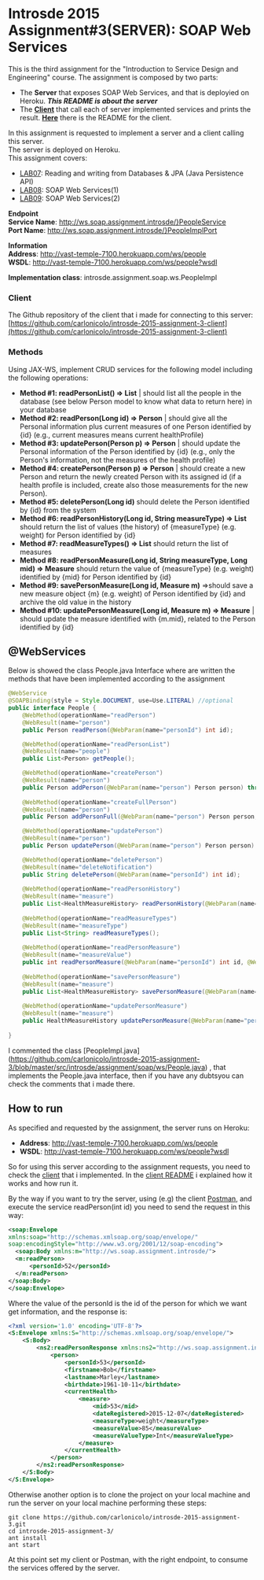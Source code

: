 # Introsde 2015 Assignment#3(SERVER): SOAP Web Services
This is the third assignment for the "Introduction to Service Design and Engineering" course. The assignment is composed by two parts:
* The **Server** that exposes SOAP Web Services, and that is deployied on Heroku. ***This README is about the server*** 
* The [**Client**](https://github.com/carlonicolo/introsde-2015-assignment-3-client) that call each of server implemented services and prints the result. [**Here**](https://github.com/carlonicolo/introsde-2015-assignment-3-client/blob/master/README.md) there is the README for the client.  

In this assignment is requested to implement a server and a client calling this server. </br>
The server is deployed on Heroku.</br>
This assignment covers:
* [LAB07](https://github.com/IntroSDE/lab07): Reading and writing from Databases & JPA (Java Persistence API)
* [LAB08](https://github.com/IntroSDE/lab08): SOAP Web Services(1)
* [LAB09](https://github.com/IntroSDE/lab09): SOAP Web Services(2)



**Endpoint** </br>
**Service Name**:  http://ws.soap.assignment.introsde/}PeopleService </br> 
**Port Name**: http://ws.soap.assignment.introsde/}PeopleImplPort  </br>

**Information** </br>
**Address**: http://vast-temple-7100.herokuapp.com/ws/people </br>
**WSDL**: http://vast-temple-7100.herokuapp.com/ws/people?wsdl </br>

**Implementation class**: introsde.assignment.soap.ws.PeopleImpl

### Client
The Github repository of the client that i made for connecting to this server: [https://github.com/carlonicolo/introsde-2015-assignment-3-client](https://github.com/carlonicolo/introsde-2015-assignment-3-client)


### Methods
Using JAX-WS, implement CRUD services for the following model including the following operations:

* **Method #1: readPersonList() => List** | should list all the people in the database (see below Person model to know what data to return here) in your database
* **Method #2: readPerson(Long id) => Person** | should give all the Personal information plus current measures of one Person identified by {id} (e.g., current measures means current healthProfile)
* **Method #3: updatePerson(Person p) => Person** | should update the Personal information of the Person identified by {id} (e.g., only the Person's information, not the measures of the health profile)
* **Method #4: createPerson(Person p) => Person** | should create a new Person and return the newly created Person with its assigned id (if a health profile is included, create also those measurements for the new Person).
* **Method #5: deletePerson(Long id)** should delete the Person identified by {id} from the system
* **Method #6: readPersonHistory(Long id, String measureType) => List** should return the list of values (the history) of {measureType} (e.g. weight) for Person identified by {id}
* **Method #7: readMeasureTypes() => List** should return the list of measures
* **Method #8: readPersonMeasure(Long id, String measureType, Long mid) => Measure** should return the value of {measureType} (e.g. weight) identified by {mid} for Person identified by {id}
* **Method #9: savePersonMeasure(Long id, Measure m)** =>should save a new measure object {m} (e.g. weight) of Person identified by {id} and archive the old value in the history
* **Method #10: updatePersonMeasure(Long id, Measure m) => Measure** | should update the measure identified with {m.mid}, related to the Person identified by {id}



## @WebServices
Below is showed the class People.java Interface where are written the methods that have been implemented according to the assignment

```java
@WebService
@SOAPBinding(style = Style.DOCUMENT, use=Use.LITERAL) //optional
public interface People {
    @WebMethod(operationName="readPerson")
    @WebResult(name="person") 
    public Person readPerson(@WebParam(name="personId") int id);

    @WebMethod(operationName="readPersonList")
    @WebResult(name="people") 
    public List<Person> getPeople();

    @WebMethod(operationName="createPerson")
    @WebResult(name="person") 
    public Person addPerson(@WebParam(name="person") Person person) throws ParseException;
    
    @WebMethod(operationName="createFullPerson")
    @WebResult(name="person") 
    public Person addPersonFull(@WebParam(name="person") Person person, @WebParam(name="measure") HealthMeasureHistory measure ) throws ParseException;

    @WebMethod(operationName="updatePerson")
    @WebResult(name="person") 
    public Person updatePerson(@WebParam(name="person") Person person) throws ParseException;

    @WebMethod(operationName="deletePerson")
    @WebResult(name="deleteNotification") 
    public String deletePerson(@WebParam(name="personId") int id);
    
    @WebMethod(operationName="readPersonHistory")
    @WebResult(name="measure") 
    public List<HealthMeasureHistory> readPersonHistory(@WebParam(name="personId") int id, @WebParam(name="measureType") String measureType);
    
    @WebMethod(operationName="readMeasureTypes")
    @WebResult(name="measureType") 
    public List<String> readMeasureTypes();
    
    @WebMethod(operationName="readPersonMeasure")
    @WebResult(name="measureValue") 
    public int readPersonMeasure(@WebParam(name="personId") int id, @WebParam(name="measureType") String measureType, @WebParam(name="mid") int mid );
    
    @WebMethod(operationName="savePersonMeasure")
    @WebResult(name="measure") 
    public List<HealthMeasureHistory> savePersonMeasure(@WebParam(name="personId") int id, @WebParam(name="measure") HealthMeasureHistory measure )throws ParseException;
    
    @WebMethod(operationName="updatePersonMeasure")
    @WebResult(name="measure") 
    public HealthMeasureHistory updatePersonMeasure(@WebParam(name="personId") int id, @WebParam(name="measure") HealthMeasureHistory measure )throws ParseException;
    
}
```

I commented the class [PeopleImpl.java] (https://github.com/carlonicolo/introsde-2015-assignment-3/blob/master/src/introsde/assignment/soap/ws/People.java) , that implements the People.java interface, then if you have any dubtsyou can check the comments that i made there.


## How to run
As specified and requested by the assignment, the server runs on Heroku:
* **Address**: http://vast-temple-7100.herokuapp.com/ws/people 
* **WSDL**: http://vast-temple-7100.herokuapp.com/ws/people?wsdl

So for using this server according to the assignment requests, you need to check the [client](https://github.com/carlonicolo/introsde-2015-assignment-3-client) that i implemented. In the [client README](https://github.com/carlonicolo/introsde-2015-assignment-3-client/blob/master/README.md) i explained how it works and how run it. 


By the way if you want to try the server, using (e.g) the client [Postman](https://www.getpostman.com/), and execute the service readPerson(int id) you need to send the request in this way: </br>

```xml
<soap:Envelope
xmlns:soap="http://schemas.xmlsoap.org/soap/envelope/"
soap:encodingStyle="http://www.w3.org/2001/12/soap-encoding">
  <soap:Body xmlns:m="http://ws.soap.assignment.introsde/">
  <m:readPerson>
      <personId>52</personId>
  </m:readPerson>
</soap:Body>
</soap:Envelope>
```
Where the value of the personId is the id of the person for which we want get information, and the response is:
```xml
<?xml version='1.0' encoding='UTF-8'?>
<S:Envelope xmlns:S="http://schemas.xmlsoap.org/soap/envelope/">
    <S:Body>
        <ns2:readPersonResponse xmlns:ns2="http://ws.soap.assignment.introsde/">
            <person>
                <personId>53</personId>
                <firstname>Bob</firstname>
                <lastname>Marley</lastname>
                <birthdate>1961-10-11</birthdate>
                <currentHealth>
                    <measure>
                        <mid>53</mid>
                        <dateRegistered>2015-12-07</dateRegistered>
                        <measureType>weight</measureType>
                        <measureValue>85</measureValue>
                        <measureValueType>Int</measureValueType>
                    </measure>
                </currentHealth>
            </person>
        </ns2:readPersonResponse>
    </S:Body>
</S:Envelope>
```
Otherwise another option is to clone the project on your local machine and run the server on your local machine performing these steps:
```
git clone https://github.com/carlonicolo/introsde-2015-assignment-3.git
cd introsde-2015-assignment-3/
ant install
ant start
```
At this point set my client or Postman, with the right endpoint, to consume the services offered by the server. 
